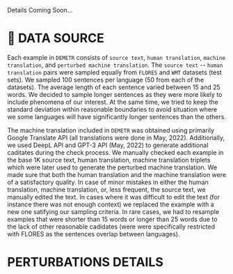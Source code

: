 Details Coming Soon...

# :ear_of_rice: DATA SOURCE

Each example in `DEMETR` consists of `source text`, `human translation`, `machine translation`, and `perturbed machine translation`. The `source text` -- `human translation` pairs were sampled equally from `FLORES` and `WMT` datasets (test sets). We sampled 100 sentences per language (50 from each of the datasets). The average length of each sentence varied between 15 and 25 words. We decided to sample longer sentences as they were more likely to include phenomena of our interest. At the same time, we tried to keep the standard deviation within reasonable boundaries to avoid situation where we some languages will have significantly longer sentences than the others.

The machine translation included in `DEMETR` was obtained using primarily Google Translate API (all translations were done in May, 2022). Additionally, we used DeepL API and GPT-3 API (May, 2022) to generate additional caditates during the check process. We manually checked each example in the base 1K source text, human translation, machine translation triplets which were later used to generate the perturbed machine translation. We made sure that both the human translation and the machine translation were of a satisfactory quality. In case of minor mistakes in either the human translation, machine translation, or, less frequent, the source text, we manually edited the text. In cases where it was difficult to edit the text (for instance there was not enough context) we replaced the example with a new one satifying our sampling criteria. In rare cases, we had to resample examples that were shorter than 15 words or longer than 25 words due to the lack of other reasonable cadidates (were were specifically restricted with FLORES as the sentences overlap between languages).





# PERTURBATIONS DETAILS
